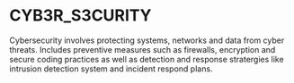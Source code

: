 # CYB3R_S3CURITY
Cybersecurity involves protecting systems, networks and data from cyber threats. Includes preventive measures such as firewalls, encryption and secure coding practices as well as detection and response stratergies like intrusion detection system and incident respond plans.
